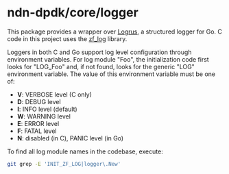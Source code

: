 # ndn-dpdk/core/logger

This package provides a wrapper over [Logrus](https://github.com/sirupsen/logrus), a structured logger for Go.
C code in this project uses the [zf\_log](https://github.com/wonder-mice/zf_log) library.

Loggers in both C and Go support log level configuration through environment variables.
For log module "Foo", the initialization code first looks for "LOG\_Foo" and, if not found, looks for the generic "LOG" environment variable.
The value of this environment variable must be one of:

* **V**: VERBOSE level (C only)
* **D**: DEBUG level
* **I**: INFO level (default)
* **W**: WARNING level
* **E**: ERROR level
* **F**: FATAL level
* **N**: disabled (in C), PANIC level (in Go)

To find all log module names in the codebase, execute:

```sh
git grep -E 'INIT_ZF_LOG|logger\.New'
```
